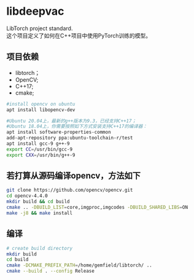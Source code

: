 # libdeepvac
LibTorch project standard.  
这个项目定义了如何在C++项目中使用PyTorch训练的模型。

## 项目依赖
- libtorch；
- OpenCV;
- C++17;
- cmake;

```bash
#install opencv on ubuntu
apt install libopencv-dev

#Ubuntu 20.04上，最新的g++版本为9.3，已经支持C++17；
#Ubuntu 18.04上，你需要按照如下方式安装支持C++17的编译器：
apt install software-properties-common
add-apt-repository ppa:ubuntu-toolchain-r/test
apt install gcc-9 g++-9
export CC=/usr/bin/gcc-9
export CXX=/usr/bin/g++-9
```

## 若打算从源码编译opencv，方法如下
```bash
git clone https://github.com/opencv/opencv.git
cd opencv-4.4.0
mkdir build && cd build
cmake .. -DBUILD_LIST=core,imgproc,imgcodes -DBUILD_SHARED_LIBS=ON
make -j8 && make install
```

## 编译
```bash
# create build directory
mkdir build
cd build
cmake -DCMAKE_PREFIX_PATH=/home/gemfield/libtorch/ ..
cmake --build . --config Release
```
